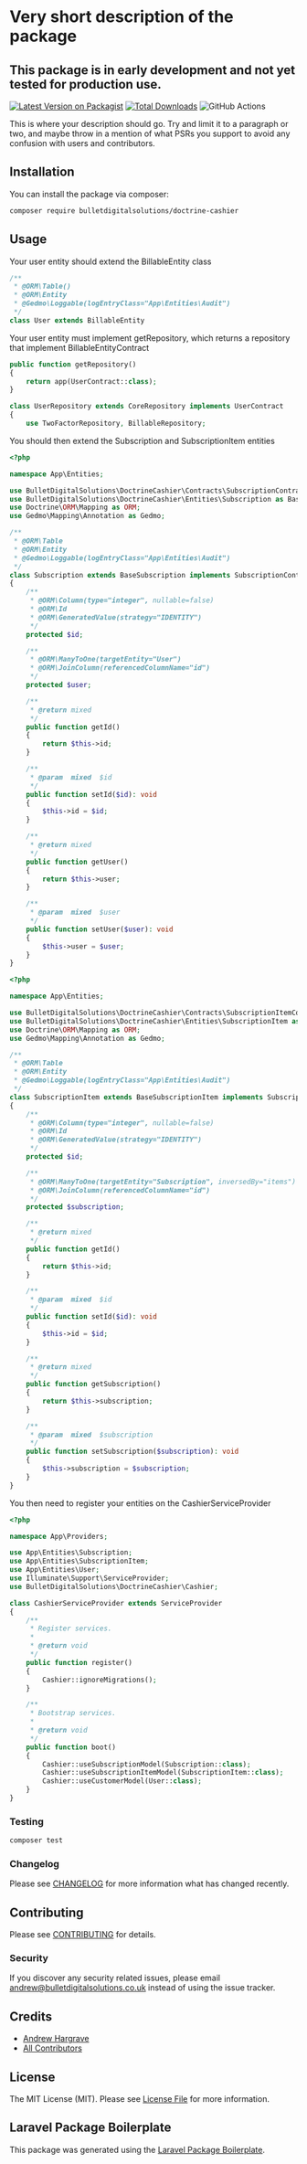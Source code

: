 # Very short description of the package

## This package is in early development and not yet tested for production use.

[![Latest Version on Packagist](https://img.shields.io/packagist/v/bulletdigitalsolutions/doctrine-cashier.svg?style=flat-square)](https://packagist.org/packages/bulletdigitalsolutions/doctrine-cashier)
[![Total Downloads](https://img.shields.io/packagist/dt/bulletdigitalsolutions/doctrine-cashier.svg?style=flat-square)](https://packagist.org/packages/bulletdigitalsolutions/doctrine-cashier)
![GitHub Actions](https://github.com/bulletdigitalsolutions/doctrine-cashier/actions/workflows/main.yml/badge.svg)

This is where your description should go. Try and limit it to a paragraph or two, and maybe throw in a mention of what PSRs you support to avoid any confusion with users and contributors.

## Installation

You can install the package via composer:

```bash
composer require bulletdigitalsolutions/doctrine-cashier
```

## Usage

Your user entity should extend the BillableEntity class
```php
/**
 * @ORM\Table()
 * @ORM\Entity
 * @Gedmo\Loggable(logEntryClass="App\Entities\Audit")
 */
class User extends BillableEntity
```

Your user entity must implement getRepository, which returns a repository that implement BillableEntityContract
```php
public function getRepository()
{
    return app(UserContract::class);
}
```

```php
class UserRepository extends CoreRepository implements UserContract
{
    use TwoFactorRepository, BillableRepository;
```

You should then extend the Subscription and SubscriptionItem entities
```php
<?php

namespace App\Entities;

use BulletDigitalSolutions\DoctrineCashier\Contracts\SubscriptionContract;
use BulletDigitalSolutions\DoctrineCashier\Entities\Subscription as BaseSubscription;
use Doctrine\ORM\Mapping as ORM;
use Gedmo\Mapping\Annotation as Gedmo;

/**
 * @ORM\Table
 * @ORM\Entity
 * @Gedmo\Loggable(logEntryClass="App\Entities\Audit")
 */
class Subscription extends BaseSubscription implements SubscriptionContract
{
    /**
     * @ORM\Column(type="integer", nullable=false)
     * @ORM\Id
     * @ORM\GeneratedValue(strategy="IDENTITY")
     */
    protected $id;

    /**
     * @ORM\ManyToOne(targetEntity="User")
     * @ORM\JoinColumn(referencedColumnName="id")
     */
    protected $user;

    /**
     * @return mixed
     */
    public function getId()
    {
        return $this->id;
    }

    /**
     * @param  mixed  $id
     */
    public function setId($id): void
    {
        $this->id = $id;
    }

    /**
     * @return mixed
     */
    public function getUser()
    {
        return $this->user;
    }

    /**
     * @param  mixed  $user
     */
    public function setUser($user): void
    {
        $this->user = $user;
    }
}
```

```php
<?php

namespace App\Entities;

use BulletDigitalSolutions\DoctrineCashier\Contracts\SubscriptionItemContract;
use BulletDigitalSolutions\DoctrineCashier\Entities\SubscriptionItem as BaseSubscriptionItem;
use Doctrine\ORM\Mapping as ORM;
use Gedmo\Mapping\Annotation as Gedmo;

/**
 * @ORM\Table
 * @ORM\Entity
 * @Gedmo\Loggable(logEntryClass="App\Entities\Audit")
 */
class SubscriptionItem extends BaseSubscriptionItem implements SubscriptionItemContract
{
    /**
     * @ORM\Column(type="integer", nullable=false)
     * @ORM\Id
     * @ORM\GeneratedValue(strategy="IDENTITY")
     */
    protected $id;

    /**
     * @ORM\ManyToOne(targetEntity="Subscription", inversedBy="items")
     * @ORM\JoinColumn(referencedColumnName="id")
     */
    protected $subscription;

    /**
     * @return mixed
     */
    public function getId()
    {
        return $this->id;
    }

    /**
     * @param  mixed  $id
     */
    public function setId($id): void
    {
        $this->id = $id;
    }

    /**
     * @return mixed
     */
    public function getSubscription()
    {
        return $this->subscription;
    }

    /**
     * @param  mixed  $subscription
     */
    public function setSubscription($subscription): void
    {
        $this->subscription = $subscription;
    }
}
````

You then need to register your entities on the CashierServiceProvider
```php
<?php

namespace App\Providers;

use App\Entities\Subscription;
use App\Entities\SubscriptionItem;
use App\Entities\User;
use Illuminate\Support\ServiceProvider;
use BulletDigitalSolutions\DoctrineCashier\Cashier;

class CashierServiceProvider extends ServiceProvider
{
    /**
     * Register services.
     *
     * @return void
     */
    public function register()
    {
        Cashier::ignoreMigrations();
    }

    /**
     * Bootstrap services.
     *
     * @return void
     */
    public function boot()
    {
        Cashier::useSubscriptionModel(Subscription::class);
        Cashier::useSubscriptionItemModel(SubscriptionItem::class);
        Cashier::useCustomerModel(User::class);
    }
}

```

### Testing

```bash
composer test
```

### Changelog

Please see [CHANGELOG](CHANGELOG.md) for more information what has changed recently.

## Contributing

Please see [CONTRIBUTING](CONTRIBUTING.md) for details.

### Security

If you discover any security related issues, please email andrew@bulletdigitalsolutions.co.uk instead of using the issue tracker.

## Credits

-   [Andrew Hargrave](https://github.com/bulletdigitalsolutions)
-   [All Contributors](../../contributors)

## License

The MIT License (MIT). Please see [License File](LICENSE.md) for more information.

## Laravel Package Boilerplate

This package was generated using the [Laravel Package Boilerplate](https://laravelpackageboilerplate.com).
